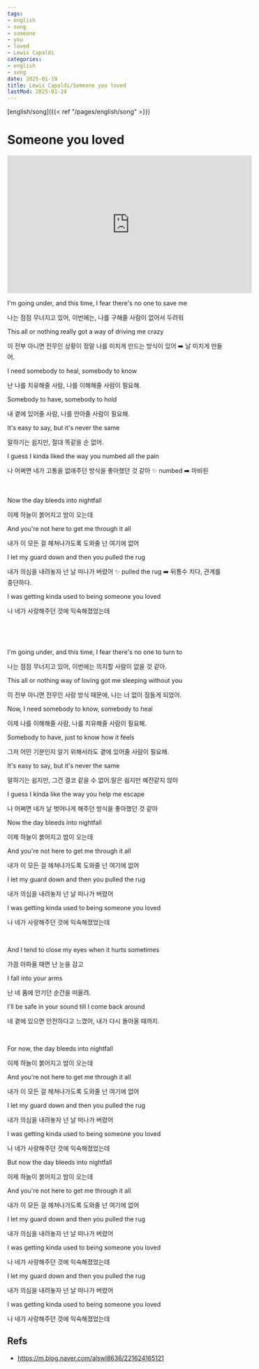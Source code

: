 ```yaml
---
tags:
- english
- song
- someone
- you
- loved
- Lewis Capaldi
categories:
- english
- song
date: 2025-01-19
title: Lewis Capaldi/Someone you loved
lastMod: 2025-01-24
---
```





[english/song]({{< ref "/pages/english/song" >}})



# Someone you loved

<iframe width="560" height="315" src="https://www.youtube.com/embed/bCuhuePlP8o?si=3LWHROVXOzQ567kq" title="YouTube video player" frameborder="0" allow="accelerometer; autoplay; clipboard-write; encrypted-media; gyroscope; picture-in-picture; web-share" referrerpolicy="strict-origin-when-cross-origin" allowfullscreen></iframe>



I'm going under, and this time, I fear there's no one to save me

나는 점점 무너지고 있어, 이번에는, 나를 구해줄 사람이 없어서 두려워

This all or nothing really got a way of driving me crazy

이 전부 아니면 전무인 상황이 정말 나를 미치게 만드는 방식이 있어 ➡️ 날 미치게 만들어.

I need somebody to heal, somebody to know

난 나를 치유해줄 사람, 나를 이해해줄 사람이 필요해.

Somebody to have, somebody to hold

내 곁에 있어줄 사람, 나를 안아줄 사람이 필요해.

It's easy to say, but it's never the same

말하기는 쉽지만, 절대 똑같을 순 없어.

I guess I kinda liked the way you numbed all the pain

나 어쩌면 네가 고통을 없애주던 방식을 좋아했던 것 같아 ✨ numbed ➡️ 마비된

​

Now the day bleeds into nightfall

이제 하늘이 붉어지고 밤이 오는데

And you're not here to get me through it all

내가 이 모든 걸 헤쳐나가도록 도와줄 넌 여기에 없어

I let my guard down and then you pulled the rug

내가 의심을 내려놓자 넌 날 떠나가 버렸어 ✨ pulled the rug ➡️ 뒤통수 치다, 관계를 중단하다.

I was getting kinda used to being someone you loved

나 네가 사랑해주던 것에 익숙해졌었는데

​

​

I'm going under, and this time, I fear there's no one to turn to

나는 점점 무너지고 있어, 이번에는 의지할 사람이 없을 것 같아.

This all or nothing way of loving got me sleeping without you

이 전부 아니면 전무인 사랑 방식 때문에, 나는 너 없이 잠들게 되었어.

Now, I need somebody to know, somebody to heal

이제 나를 이해해줄 사람, 나를 치유해줄 사람이 필요해.

Somebody to have, just to know how it feels

그저 어떤 기분인지 알기 위해서라도 곁에 있어줄 사람이 필요해.

It's easy to say, but it's never the same

말하기는 쉽지만, 그건 결코 같을 수 없어.말은 쉽지만 예전같지 않아

I guess I kinda like the way you help me escape

나 어쩌면 네가 날 벗어나게 해주던 방식을 좋아했던 것 같아





Now the day bleeds into nightfall

이제 하늘이 붉어지고 밤이 오는데

And you're not here to get me through it all

내가 이 모든 걸 헤쳐나가도록 도와줄 넌 여기에 없어

I let my guard down and then you pulled the rug

내가 의심을 내려놓자 넌 날 떠나가 버렸어

I was getting kinda used to being someone you loved

나 네가 사랑해주던 것에 익숙해졌었는데

​



And I tend to close my eyes when it hurts sometimes

가끔 아파올 때면 난 눈을 감고

I fall into your arms

난 네 품에 안기던 순간을 떠올려.

I'll be safe in your sound till I come back around

네 곁에 있으면 안전하다고 느꼈어, 내가 다시 돌아올 때까지.

​



For now, the day bleeds into nightfall

이제 하늘이 붉어지고 밤이 오는데

And you're not here to get me through it all

내가 이 모든 걸 헤쳐나가도록 도와줄 넌 여기에 없어

I let my guard down and then you pulled the rug

내가 의심을 내려놓자 넌 날 떠나가 버렸어

I was getting kinda used to being someone you loved

나 네가 사랑해주던 것에 익숙해졌었는데

But now the day bleeds into nightfall

이제 하늘이 붉어지고 밤이 오는데

And you're not here to get me through it all

내가 이 모든 걸 헤쳐나가도록 도와줄 넌 여기에 없어

I let my guard down and then you pulled the rug

내가 의심을 내려놓자 넌 날 떠나가 버렸어

I was getting kinda used to being someone you loved

나 네가 사랑해주던 것에 익숙해졌었는데

I let my guard down and then you pulled the rug

내가 의심을 내려놓자 넌 날 떠나가 버렸어

I was getting kinda used to being someone you loved

나 네가 사랑해주던 것에 익숙해졌었는데







## Refs

  + https://m.blog.naver.com/alswl8636/221624165121


